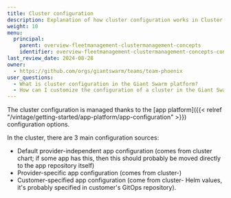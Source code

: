 ```yaml
---
title: Cluster configuration
description: Explanation of how cluster configuration works in Cluster API and how you can customize it.
weight: 10
menu:
  principal:
    parent: overview-fleetmanagement-clustermanagement-concepts
    identifier: overview-fleetmanagement-clustermanagement-concepts-configuration
last_review_date: 2024-08-28
owner:
  - https://github.com/orgs/giantswarm/teams/team-phoenix
user_questions:
  - What is cluster configuration in the Giant Swarm platform?
  - How can I customize the configuration of a cluster in the Giant Swarm platform?
---
```


The cluster configuration is managed thanks to the [app platform]({{< relref "/vintage/getting-started/app-platform/app-configuration" >}}) configuration options.

In the cluster, there are 3 main configuration sources:

- Default provider-independent app configuration (comes from cluster chart; if some app has this, then this should probably be moved directly to the app repository itself)
- Provider-specific app configuration (comes from cluster-<provider>)
- Customer-specified app configuration (come from cluster-<provider> Helm values, it's probably specified in customer's GitOps repository).
